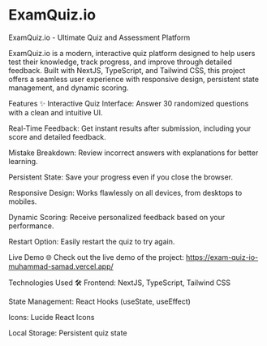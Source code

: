 
# ExamQuiz.io

ExamQuiz.io - Ultimate Quiz and Assessment Platform

ExamQuiz.io is a modern, interactive quiz platform designed to help users test their knowledge, track progress, and improve through detailed feedback. Built with NextJS, TypeScript, and Tailwind CSS, this project offers a seamless user experience with responsive design, persistent state management, and dynamic scoring.

Features ✨
Interactive Quiz Interface: Answer 30 randomized questions with a clean and intuitive UI.

Real-Time Feedback: Get instant results after submission, including your score and detailed feedback.

Mistake Breakdown: Review incorrect answers with explanations for better learning.

Persistent State: Save your progress even if you close the browser.

Responsive Design: Works flawlessly on all devices, from desktops to mobiles.

Dynamic Scoring: Receive personalized feedback based on your performance.

Restart Option: Easily restart the quiz to try again.

Live Demo 🌐
Check out the live demo of the project:
https://exam-quiz-io-muhammad-samad.vercel.app/

Technologies Used 🛠️
Frontend: NextJS, TypeScript, Tailwind CSS

State Management: React Hooks (useState, useEffect)

Icons: Lucide React Icons

Local Storage: Persistent quiz state
